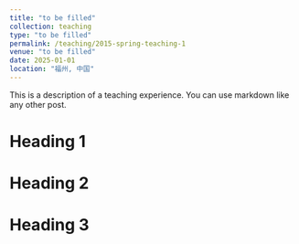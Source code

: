 ```yaml
---
title: "to be filled"
collection: teaching
type: "to be filled"
permalink: /teaching/2015-spring-teaching-1
venue: "to be filled"
date: 2025-01-01
location: "福州, 中国"
---
```


This is a description of a teaching experience. You can use markdown like any other post.

Heading 1
======

Heading 2
======

Heading 3
======

